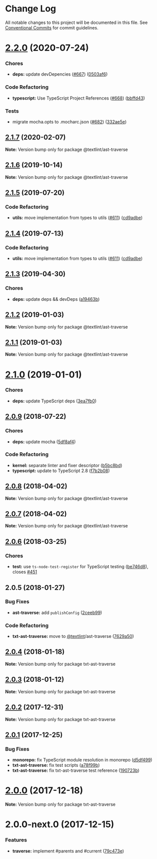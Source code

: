 # Change Log

All notable changes to this project will be documented in this file.
See [Conventional Commits](https://conventionalcommits.org) for commit guidelines.

<a name="2.2.0"></a>
# [2.2.0](https://github.com/textlint/textlint/compare/@textlint/ast-traverse@2.1.7...@textlint/ast-traverse@2.2.0) (2020-07-24)


### Chores

* **deps:** update devDepencies ([#667](https://github.com/textlint/textlint/issues/667)) ([0503af6](https://github.com/textlint/textlint/commit/0503af6))


### Code Refactoring

* **typescript:** Use TypeScript Project References ([#668](https://github.com/textlint/textlint/issues/668)) ([bbffd43](https://github.com/textlint/textlint/commit/bbffd43))


### Tests

* migrate mocha.opts to .mocharc.json ([#682](https://github.com/textlint/textlint/issues/682)) ([332ae5e](https://github.com/textlint/textlint/commit/332ae5e))





<a name="2.1.7"></a>
## [2.1.7](https://github.com/textlint/textlint/compare/@textlint/ast-traverse@2.1.6...@textlint/ast-traverse@2.1.7) (2020-02-07)

**Note:** Version bump only for package @textlint/ast-traverse





<a name="2.1.6"></a>
## [2.1.6](https://github.com/textlint/textlint/compare/@textlint/ast-traverse@2.1.5...@textlint/ast-traverse@2.1.6) (2019-10-14)

**Note:** Version bump only for package @textlint/ast-traverse





<a name="2.1.5"></a>
## [2.1.5](https://github.com/textlint/textlint/compare/@textlint/ast-traverse@2.1.3...@textlint/ast-traverse@2.1.5) (2019-07-20)


### Code Refactoring

* **utils:** move implementation from types to utils ([#611](https://github.com/textlint/textlint/issues/611)) ([cd9adbe](https://github.com/textlint/textlint/commit/cd9adbe))





<a name="2.1.4"></a>
## [2.1.4](https://github.com/textlint/textlint/compare/@textlint/ast-traverse@2.1.3...@textlint/ast-traverse@2.1.4) (2019-07-13)


### Code Refactoring

* **utils:** move implementation from types to utils ([#611](https://github.com/textlint/textlint/issues/611)) ([cd9adbe](https://github.com/textlint/textlint/commit/cd9adbe))





<a name="2.1.3"></a>
## [2.1.3](https://github.com/textlint/textlint/compare/@textlint/ast-traverse@2.1.2...@textlint/ast-traverse@2.1.3) (2019-04-30)


### Chores

* **deps:** update deps && devDeps ([a19463b](https://github.com/textlint/textlint/commit/a19463b))





<a name="2.1.2"></a>
## [2.1.2](https://github.com/textlint/textlint/compare/@textlint/ast-traverse@2.1.1...@textlint/ast-traverse@2.1.2) (2019-01-03)

**Note:** Version bump only for package @textlint/ast-traverse





<a name="2.1.1"></a>
## [2.1.1](https://github.com/textlint/textlint/compare/@textlint/ast-traverse@2.1.0...@textlint/ast-traverse@2.1.1) (2019-01-03)

**Note:** Version bump only for package @textlint/ast-traverse





<a name="2.1.0"></a>
# [2.1.0](https://github.com/textlint/textlint/compare/@textlint/ast-traverse@2.0.9...@textlint/ast-traverse@2.1.0) (2019-01-01)


### Chores

* **deps:** update TypeScript deps ([3ea7fb0](https://github.com/textlint/textlint/commit/3ea7fb0))




<a name="2.0.9"></a>
## [2.0.9](https://github.com/textlint/textlint/compare/@textlint/ast-traverse@2.0.8...@textlint/ast-traverse@2.0.9) (2018-07-22)


### Chores

* **deps:** update mocha ([5df8af4](https://github.com/textlint/textlint/commit/5df8af4))


### Code Refactoring

* **kernel:** separate linter and fixer descriptor ([b5bc8bd](https://github.com/textlint/textlint/commit/b5bc8bd))
* **typescript:** update to TypeScript 2.8 ([f7b2b08](https://github.com/textlint/textlint/commit/f7b2b08))




<a name="2.0.8"></a>
## [2.0.8](https://github.com/textlint/textlint/compare/@textlint/ast-traverse@2.0.7...@textlint/ast-traverse@2.0.8) (2018-04-02)




**Note:** Version bump only for package @textlint/ast-traverse

<a name="2.0.7"></a>
## [2.0.7](https://github.com/textlint/textlint/compare/@textlint/ast-traverse@2.0.6...@textlint/ast-traverse@2.0.7) (2018-04-02)




**Note:** Version bump only for package @textlint/ast-traverse

<a name="2.0.6"></a>
## [2.0.6](https://github.com/textlint/textlint/compare/@textlint/ast-traverse@2.0.5...@textlint/ast-traverse@2.0.6) (2018-03-25)


### Chores

* **test:** use `ts-node-test-register` for TypeScript testing ([be746d8](https://github.com/textlint/textlint/commit/be746d8)), closes [#451](https://github.com/textlint/textlint/issues/451)




<a name="2.0.5"></a>
## 2.0.5 (2018-01-27)


### Bug Fixes

* **ast-traverse:** add `publishConfig` ([2ceeb99](https://github.com/textlint/textlint/commit/2ceeb99))


### Code Refactoring

* **txt-ast-traverse:** move to [@textlint](https://github.com/textlint)/ast-traverse ([7629a50](https://github.com/textlint/textlint/commit/7629a50))




<a name="2.0.4"></a>
## [2.0.4](https://github.com/textlint/textlint/compare/txt-ast-traverse@2.0.3...txt-ast-traverse@2.0.4) (2018-01-18)




**Note:** Version bump only for package txt-ast-traverse

<a name="2.0.3"></a>
## [2.0.3](https://github.com/textlint/textlint/compare/txt-ast-traverse@2.0.2...txt-ast-traverse@2.0.3) (2018-01-12)




**Note:** Version bump only for package txt-ast-traverse

<a name="2.0.2"></a>
## [2.0.2](https://github.com/textlint/textlint/compare/txt-ast-traverse@2.0.1...txt-ast-traverse@2.0.2) (2017-12-31)




**Note:** Version bump only for package txt-ast-traverse

<a name="2.0.1"></a>
## [2.0.1](https://github.com/textlint/textlint/compare/txt-ast-traverse@2.0.0...txt-ast-traverse@2.0.1) (2017-12-25)


### Bug Fixes

* **monorepo:** fix TypeScript module resolution in monorepo ([d5df499](https://github.com/textlint/textlint/commit/d5df499))
* **txt-ast-traverse:** fix test scripts ([a78f99b](https://github.com/textlint/textlint/commit/a78f99b))
* **txt-ast-traverse:** fix txt-ast-traverse test reference ([190723b](https://github.com/textlint/textlint/commit/190723b))




<a name="2.0.0"></a>
# [2.0.0](https://github.com/textlint/textlint/compare/txt-ast-traverse@2.0.0-next.0...txt-ast-traverse@2.0.0) (2017-12-18)




**Note:** Version bump only for package txt-ast-traverse

<a name="2.0.0-next.0"></a>
# 2.0.0-next.0 (2017-12-15)


### Features

* **traverse:** implement #parents and #current ([79c473e](https://github.com/textlint/textlint/commit/79c473e))

